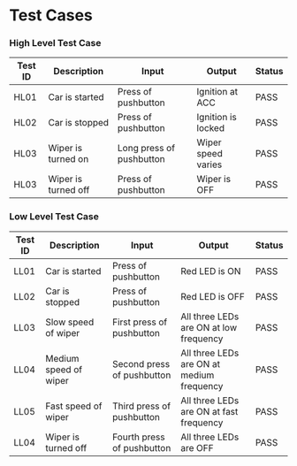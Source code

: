 # Test Cases

### High Level Test Case
|  Test ID | Description  | Input  | Output  | Status |
|---|---|---|---|---|
| HL01 | Car is started | Press of pushbutton | Ignition at ACC | PASS |
| HL02 | Car is stopped | Press of pushbutton | Ignition is locked | PASS |
| HL03 | Wiper is turned on | Long press of pushbutton | Wiper speed varies | PASS |
| HL03 | Wiper is turned off | Press of pushbutton | Wiper is OFF | PASS |


### Low Level Test Case
|  Test ID | Description  | Input  | Output  | Status |
|---|---|---|---|---|
| LL01 | Car is started | Press of pushbutton | Red LED is ON | PASS |
| LL02 | Car is stopped | Press of pushbutton | Red LED is OFF | PASS |
| LL03 | Slow speed of wiper | First press of pushbutton | All three LEDs are ON at low frequency | PASS |
| LL04 | Medium speed of wiper | Second press of pushbutton | All three LEDs are ON at medium frequency | PASS |
| LL05 | Fast speed of wiper | Third press of pushbutton | All three LEDs are ON at fast frequency | PASS |
| LL04 | Wiper is turned off | Fourth press of pushbutton | All three LEDs are OFF | PASS |
